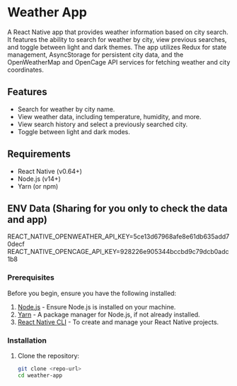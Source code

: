 # Weather App

A React Native app that provides weather information based on city search. It features the ability to search for weather by city, view previous searches, and toggle between light and dark themes. The app utilizes Redux for state management, AsyncStorage for persistent city data, and the OpenWeatherMap and OpenCage API services for fetching weather and city coordinates.

## Features
- Search for weather by city name.
- View weather data, including temperature, humidity, and more.
- View search history and select a previously searched city.
- Toggle between light and dark modes.

## Requirements
- React Native (v0.64+)
- Node.js (v14+)
- Yarn (or npm)

## ENV Data (Sharing for you only to check the data and app)
REACT_NATIVE_OPENWEATHER_API_KEY=5ce13d67968afe8e61db635add70decf
REACT_NATIVE_OPENCAGE_API_KEY=928226e905344bccbd9c79dcb0adc1b8

### Prerequisites

Before you begin, ensure you have the following installed:

1. [Node.js](https://nodejs.org/) - Ensure Node.js is installed on your machine.
2. [Yarn](https://classic.yarnpkg.com/en/docs/install/) - A package manager for Node.js, if not already installed.
3. [React Native CLI](https://reactnative.dev/docs/environment-setup) - To create and manage your React Native projects.

### Installation

1. Clone the repository:

   ```bash
   git clone <repo-url>
   cd weather-app
